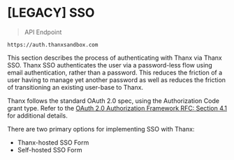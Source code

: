 # [LEGACY] SSO

> API Endpoint

```
https://auth.thanxsandbox.com
```

This section describes the process of authenticating with Thanx via Thanx
SSO. Thanx SSO authenticates the user via a password-less flow using email
authentication, rather than a password. This reduces the friction of a user
having to manage yet another password as well as reduces the friction of
transitioning an existing user-base to Thanx.

Thanx follows the standard OAuth 2.0 spec, using the Authorization Code grant
type. Refer to the
[OAuth 2.0 Authorization Framework RFC: Section 4.1](https://tools.ietf.org/html/rfc6749#section-4.1)
for additional details.

There are two primary options for implementing SSO with Thanx:

* Thanx-hosted SSO Form
* Self-hosted SSO Form

